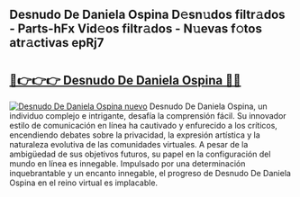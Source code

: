 ## Desnudo De Daniela Ospina D𝚎sn𝚞dos filtr𝚊dos - Parts-hFx Vid𝚎os filtr𝚊dos - N𝚞evas f𝚘tos atr𝚊ctivas epRj7

# <h2><a href="http://mbbc32.tromn.icu/?c=Desnudo+De+Daniela+Ospina">🔗👉👉👉 Desnudo De Daniela Ospina 🔗🔗</a></h2>

[![Desnudo De Daniela Ospina nuevo](https://i.imgur.com/pEAQMta.gif)](http://mbbc32.tromn.icu/?c=Desnudo+De+Daniela+Ospina)
Desnudo De Daniela Ospina, un individuo complejo e intrigante, desafía la comprensión fácil. Su innovador estilo de comunicación en línea ha cautivado y enfurecido a los críticos, encendiendo debates sobre la privacidad, la expresión artística y la naturaleza evolutiva de las comunidades virtuales. A pesar de la ambigüedad de sus objetivos futuros, su papel en la configuración del mundo en línea es innegable. Impulsado por una determinación inquebrantable y un encanto innegable, el progreso de Desnudo De Daniela Ospina en el reino virtual es implacable.
